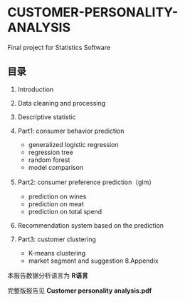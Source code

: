 # CUSTOMER-PERSONALITY-ANALYSIS
Final project for Statistics Software

## 目录
1. Introduction 

2. Data cleaning and processing

3. Descriptive statistic

4. Part1: consumer behavior prediction
    - generalized logistic regression
    - regression tree
    - random forest
    - model comparison
5. Part2: consumer preference prediction（glm）
    - prediction on wines
    - prediction on meat
    - prediction on total spend
6. Recommendation system based on the prediction

7. Part3: customer clustering
    - K-means clustering
    - market segment and suggestion
8.Appendix

本报告数据分析语言为 **R语言**

完整版报告见 **Customer personality analysis.pdf**
